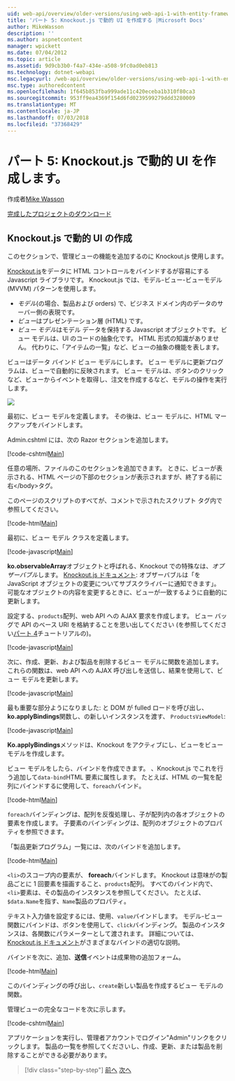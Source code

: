 ```yaml
---
uid: web-api/overview/older-versions/using-web-api-1-with-entity-framework-5/using-web-api-with-entity-framework-part-5
title: 'パート 5: Knockout.js で動的 UI を作成する |Microsoft Docs'
author: MikeWasson
description: ''
ms.author: aspnetcontent
manager: wpickett
ms.date: 07/04/2012
ms.topic: article
ms.assetid: 9d9cb3b0-f4a7-434e-a508-9fc0ad0eb813
ms.technology: dotnet-webapi
msc.legacyurl: /web-api/overview/older-versions/using-web-api-1-with-entity-framework-5/using-web-api-with-entity-framework-part-5
msc.type: authoredcontent
ms.openlocfilehash: 1f645b853fba999ade11c420eceba1b310f80ca3
ms.sourcegitcommit: 953ff9ea4369f154d6fd0239599279ddd3280009
ms.translationtype: MT
ms.contentlocale: ja-JP
ms.lasthandoff: 07/03/2018
ms.locfileid: "37368429"
---
```

<a name="part-5-creating-a-dynamic-ui-with-knockoutjs"></a>パート 5: Knockout.js で動的 UI を作成します。
====================
作成者[Mike Wasson](https://github.com/MikeWasson)

[完成したプロジェクトのダウンロード](http://code.msdn.microsoft.com/ASP-NET-Web-API-with-afa30545)

## <a name="creating-a-dynamic-ui-with-knockoutjs"></a>Knockout.js で動的 UI の作成

このセクションで、管理ビューの機能を追加するのに Knockout.js 使用します。

[Knockout.js](http://knockoutjs.com/)をデータに HTML コントロールをバインドするが容易にする Javascript ライブラリです。 Knockout.js では、モデル-ビュー-ビューモデル (MVVM) パターンを使用します。

- *モデル*(の場合、製品および orders) で、ビジネス ドメイン内のデータのサーバー側の表現です。
- *ビュー*はプレゼンテーション層 (HTML) です。
- *ビュー モデル*はモデル データを保持する Javascript オブジェクトです。 ビュー モデルは、UI のコードの抽象化です。 HTML 形式の知識がありません。 代わりに、「アイテムの一覧」など、ビューの抽象の機能を表します。

ビューはデータ バインド ビュー モデルにします。 ビュー モデルに更新プログラムは、ビューで自動的に反映されます。 ビュー モデルは、ボタンのクリックなど、ビューからイベントを取得し、注文を作成するなど、モデルの操作を実行します。

![](using-web-api-with-entity-framework-part-5/_static/image1.png)

最初に、ビュー モデルを定義します。 その後は、ビュー モデルに、HTML マークアップをバインドします。

Admin.cshtml には、次の Razor セクションを追加します。

[!code-cshtml[Main](using-web-api-with-entity-framework-part-5/samples/sample1.cshtml)]

任意の場所、ファイルのこのセクションを追加できます。 ときに、ビューが表示される、HTML ページの下部のセクションが表示されますが、終了する前に右&lt;/body&gt;タグ。

このページのスクリプトのすべてが、コメントで示されたスクリプト タグ内で参照してください。

[!code-html[Main](using-web-api-with-entity-framework-part-5/samples/sample2.html)]

最初に、ビュー モデル クラスを定義します。

[!code-javascript[Main](using-web-api-with-entity-framework-part-5/samples/sample3.js)]

**ko.observableArray**オブジェクトと呼ばれる、Knockout での特殊なは、*オブザーバブル*します。 [Knockout.js ドキュメント](http://knockoutjs.com/documentation/observables.html): オブザーバブルは「を JavaScript オブジェクトの変更についてサブスクライバーに通知できます」。 可能なオブジェクトの内容を変更するときに、ビューが一致するように自動的に更新します。

設定する、`products`配列、web API への AJAX 要求を作成します。 ビュー バッグで API のベース URI を格納することを思い出してください (を参照してください[パート 4](using-web-api-with-entity-framework-part-4.md)チュートリアルの)。

[!code-javascript[Main](using-web-api-with-entity-framework-part-5/samples/sample4.js?highlight=5)]

次に、作成、更新、および製品を削除するビュー モデルに関数を追加します。 これらの関数は、web API への AJAX 呼び出しを送信し、結果を使用して、ビュー モデルを更新します。

[!code-javascript[Main](using-web-api-with-entity-framework-part-5/samples/sample5.js?highlight=7)]

最も重要な部分ようになりました: と DOM が fulled ロードを呼び出し、 **ko.applyBindings**関数し、の新しいインスタンスを渡す、 `ProductsViewModel`:

[!code-javascript[Main](using-web-api-with-entity-framework-part-5/samples/sample6.js)]

**Ko.applyBindings**メソッドは、Knockout をアクティブにし、ビューをビュー モデルを作成します。

ビュー モデルをしたら、バインドを作成できます。 、Knockout.js でこれを行う追加して`data-bind`HTML 要素に属性します。 たとえば、HTML の一覧を配列にバインドするに使用して、`foreach`バインド。

[!code-html[Main](using-web-api-with-entity-framework-part-5/samples/sample7.html?highlight=1)]

`foreach`バインディングは、配列を反復処理し、子が配列内の各オブジェクトの要素を作成します。 子要素のバインディングは、配列のオブジェクトのプロパティを参照できます。

「製品更新プログラム」一覧には、次のバインドを追加します。

[!code-html[Main](using-web-api-with-entity-framework-part-5/samples/sample8.html)]

`<li>`のスコープ内の要素が、 **foreach**バインドします。 Knockout は意味がの製品ごとに 1 回要素を描画すること、`products`配列。 すべてのバインド内で、`<li>`要素は、その製品のインスタンスを参照してください。 たとえば、`$data.Name`を指す、`Name`製品のプロパティ。

テキスト入力値を設定するには、使用、`value`バインドします。 モデル-ビュー関数にバインドは、ボタンを使用して、`click`バインディング。 製品のインスタンスは、各関数にパラメーターとして渡されます。 詳細については、 [Knockout.js ドキュメント](http://knockoutjs.com/documentation/observables.html)がさまざまなバインドの適切な説明。

バインドを次に、追加、**送信**イベントは成果物の追加フォーム。

[!code-html[Main](using-web-api-with-entity-framework-part-5/samples/sample9.html)]

このバインディングの呼び出し、`create`新しい製品を作成するビュー モデルの関数。

管理ビューの完全なコードを次に示します。

[!code-cshtml[Main](using-web-api-with-entity-framework-part-5/samples/sample10.cshtml)]

アプリケーションを実行し、管理者アカウントでログイン"Admin"リンクをクリックします。 製品の一覧を参照してくださいし、作成、更新、または製品を削除することができる必要があります。

> [!div class="step-by-step"]
> [前へ](using-web-api-with-entity-framework-part-4.md)
> [次へ](using-web-api-with-entity-framework-part-6.md)
